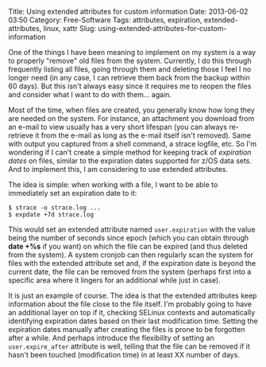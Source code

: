 Title: Using extended attributes for custom information
Date: 2013-06-02 03:50
Category: Free-Software
Tags: attributes, expiration, extended-attributes, linux, xattr
Slug: using-extended-attributes-for-custom-information

One of the things I have been meaning to implement on my system is a way
to properly "remove" old files from the system. Currently, I do this
through frequently listing all files, going through them and deleting
those I feel I no longer need (in any case, I can retrieve them back
from the backup within 60 days). But this isn't always easy since it
requires me to reopen the files and consider what I want to do with
them... again.

Most of the time, when files are created, you generally know how long
they are needed on the system. For instance, an attachment you download
from an e-mail to view usually has a very short lifespan (you can always
re-retrieve it from the e-mail as long as the e-mail itself isn't
removed). Same with output you captured from a shell command, a strace
logfile, etc. So I'm wondering if I can't create a simple method for
keeping track of *expiration dates* on files, similar to the expiration
dates supported for z/OS data sets. And to implement this, I am
considering to use extended attributes.

The idea is simple: when working with a file, I want to be able to
immediately set an expiration date to it:

    $ strace -o strace.log ...
    $ expdate +7d strace.log

This would set an extended attribute named `user.expiration` with the
value being the number of seconds since epoch (which you can obtain
through **date +%s** if you want) on which the file can be expired (and
thus deleted from the system). A system cronjob can then regularly scan
the system for files with the extended attribute set and, if the
expiration date is beyond the current date, the file can be removed from
the system (perhaps first into a specific area where it lingers for an
additional while just in case).

It is just an example of course. The idea is that the extended
attributes keep information about the file close to the file itself. I'm
probably going to have an additional layer on top if it, checking
SELinux contexts and automatically identifying expiration dates based on
their last modification time. Setting the expiration dates manually
after creating the files is prone to be forgotten after a while. And
perhaps introduce the flexibility of setting an `user.expire_after`
attribute is well, telling that the file can be removed if it hasn't
been touched (modification time) in at least XX number of days.
